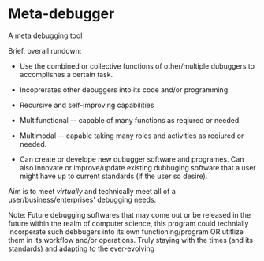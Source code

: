 # Meta-debugger
A meta debugging tool

Brief, overall rundown:
* Use the combined or collective functions of other/multiple dubuggers to accomplishes a certain task.

* Incoprerates other debuggers into its code and/or programming

* Recursive and self-improving capabilities

* Multifunctional -- capable of many functions as reqiured or needed.

* Multimodal -- capable taking many roles and activities as reqiured or needed.

* Can create or develope new dubugger software and programes. Can also innovate or improve/update existing dubbuging software that a user might have up to current 
 standards (if the user so desire).

Aim is to meet _virtually_ and technically meet all of a user/business/enterprises' debugging needs.

Note: Future debugging softwares that may come out or be released in the future within the realm of computer science, this program could technially incorperate such debbugers into its own functioning/program OR utitlize them in its workflow and/or operations. Truly staying with the times (and its standards) and adapting to the ever-evolving
